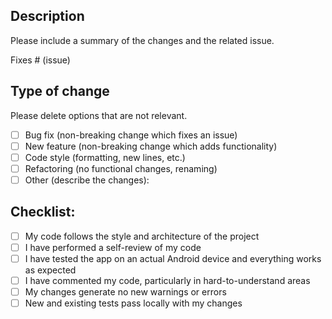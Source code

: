 ## Description

Please include a summary of the changes and the related issue.

Fixes # (issue)

## Type of change

Please delete options that are not relevant.

- [ ] Bug fix (non-breaking change which fixes an issue)
- [ ] New feature (non-breaking change which adds functionality)
- [ ] Code style (formatting, new lines, etc.)
- [ ] Refactoring (no functional changes, renaming)
- [ ] Other (describe the changes):

## Checklist:

- [ ] My code follows the style and architecture of the project
- [ ] I have performed a self-review of my code
- [ ] I have tested the app on an actual Android device and everything works as expected
- [ ] I have commented my code, particularly in hard-to-understand areas
- [ ] My changes generate no new warnings or errors
- [ ] New and existing tests pass locally with my changes
